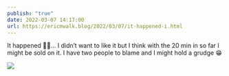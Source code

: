 ```yaml
---
publish: "true"
date: 2022-03-07 14:17:00
url: https://ericmwalk.blog/2022/03/07/it-happened-i.html
---
```

It happened 🤦‍♂️… I didn’t want to like it but I think with the 20 min in so far I might be sold on it. I have two people to blame and I might hold a grudge 😁



![](https://ericmwalk.blog/uploads/2022/82c07e15f6.jpg)